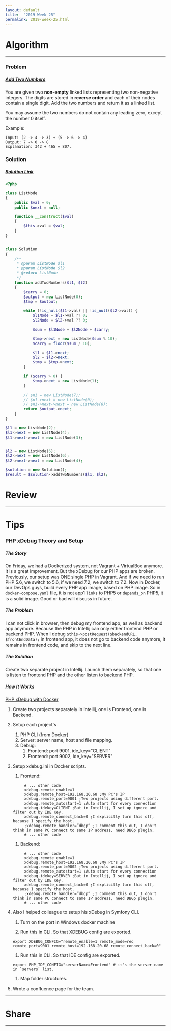 ```yaml
---
layout: default
title:  "2019 Week 25"
permalink: 2019-week-25.html
---
```


# Algorithm

---

### Problem

##### [Add Two Numbers](https://leetcode.com/problems/add-two-numbers/)


You are given two **non-empty** linked lists representing two non-negative integers. The digits are stored in **reverse order** and each of their nodes contain a single digit. Add the two numbers and return it as a linked list.

You may assume the two numbers do not contain any leading zero, except the number 0 itself.

Example:
```
Input: (2 -> 4 -> 3) + (5 -> 6 -> 4)
Output: 7 -> 0 -> 8
Explanation: 342 + 465 = 807.
```

### Solution

##### [Solution Link](https://leetcode.com/submissions/detail/236313588/)

```PHP
<?php

class ListNode
{
    public $val = 0;
    public $next = null;

    function __construct($val)
    {
        $this->val = $val;
    }
}


class Solution
{
    /**
     * @param ListNode $l1
     * @param ListNode $l2
     * @return ListNode
     */
    function addTwoNumbers($l1, $l2)
    {
        $carry = 0;
        $output = new ListNode(0);
        $tmp = $output;

        while (!is_null($l1->val) || !is_null($l2->val)) {
            $l1Node = $l1->val ?? 0;
            $l2Node = $l2->val ?? 0;

            $sum = $l1Node + $l2Node + $carry;

            $tmp->next = new ListNode($sum % 10);
            $carry = floor($sum / 10);

            $l1 = $l1->next;
            $l2 = $l2->next;
            $tmp = $tmp->next;
        }

        if ($carry > 0) {
            $tmp->next = new ListNode(1);
        }

        // $n1 = new ListNode(7);
        // $n1->next = new ListNode(0);
        // $n1->next->next = new ListNode(8);
        return $output->next;
    }
}

$l1 = new ListNode(2);
$l1->next = new ListNode(4);
$l1->next->next = new ListNode(3);


$l2 = new ListNode(5);
$l2->next = new ListNode(6);
$l2->next->next = new ListNode(4);

$solution = new Solution();
$result = $solution->addTwoNumbers($l1, $l2);

```

# Review

---

# Tips

### PHP xDebug Theory and Setup

##### The Story
On Friday, we had a Dockerized system, not Vagrant + VirtualBox anymore. It is a great improvement. But the xDebug for our PHP apps are broken.
Previously, our setup was ONE single PHP in Vagrant. And if we need to run PHP 5.6, we switch to 5.6, if we need 7.2, we switch to 7.2. 
Now in Docker, our DevOps guys, build every PHP app image, based on PHP image. So in `docker-compose.yaml` file, it is not app1 `links` to PHP5 or `depends_on` PHP5, it is a solid image. Good or bad will discuss in future.
 
##### The Problem

I can not click in browser, then debug my frontend app, as well as backend app anymore. Because the PHP in Intellij can only either frontend PHP or backend PHP. When I debug `$this->postRequest($backendURL, $frontEndData);` in frontend app, it does not go to backend code anymore, it remains in frontend code, and skip to the next line.

##### The Solution 

Create two separate project in Intellij. Launch them separately, so that one is listen to frontend PHP and the other listen to backend PHP. 

##### How It Works 

[PHP xDebug with Docker](https://www.huaweichen.com/2019/php-xdebug-with-docker/)

1. Create two projects separately in Intellij, one is Frontend, one is Backend.

1. Setup each project's 
    1. PHP CLI (from Docker)
    1. Server: server name, host and file mapping.
    1. Debug: 
        1. Frontend: port 9001, ide_key="CLIENT"
        1. Frontend: port 9002, ide_key="SERVER"
1. Setup xdebug.ini in Docker scripts.
    1. Frontend:
    ```editorconfig
         # ... other code 
         xdebug.remote_enable=1
         xdebug.remote_host=192.168.20.68 ;My PC's IP
         xdebug.remote_port=9001 ;Two projects using different port.
         xdebug.remote_autostart=1 ;Auto start for every connection
         xdebug.idekey=CLIENT ;But in Intellij, I set up ignore and filter out by IDE Key.
         xdebug.remote_connect_back=0 ;I explicitly turn this off, because I specify the host.
         ;xdebug.remote_handler=”dbgp” ;I comment this out, I don't think in same PC connect to same IP address, need DBGp plugin.
         # ... other code
    ```
    1. Backend:
    ```editorconfig
         # ... other code
         xdebug.remote_enable=1
         xdebug.remote_host=192.168.20.68 ;My PC's IP
         xdebug.remote_port=9002 ;Two projects using different port.
         xdebug.remote_autostart=1 ;Auto start for every connection
         xdebug.idekey=SERVER ;But in Intellij, I set up ignore and filter out by IDE Key.
         xdebug.remote_connect_back=0 ;I explicitly turn this off, because I specify the host.
         ;xdebug.remote_handler=”dbgp” ;I comment this out, I don't think in same PC connect to same IP address, need DBGp plugin.
         # ... other code
    ```
1. Also I helped colleague to setup his xDebug in Symfony CLI.
    1. Turn on the port in Windows docker machine

    1. Run this in CLI. So that XDEBUG config are exported.
    ```editorconfig
    export XDEBUG_CONFIG="remote_enable=1 remote_mode=req remote_port=9001 remote_host=192.168.20.68 remote_connect_back=0"
    ```
    
    1. Run this in CLI. So that IDE config are exported.
    ```editorconfig
    export PHP_IDE_CONFIG="serverName=Frontend" # it's the server name in `servers` list.
    ```

    1. Map folder structures.
    
1. Wrote a confluence page for the team.

---

# Share

---
